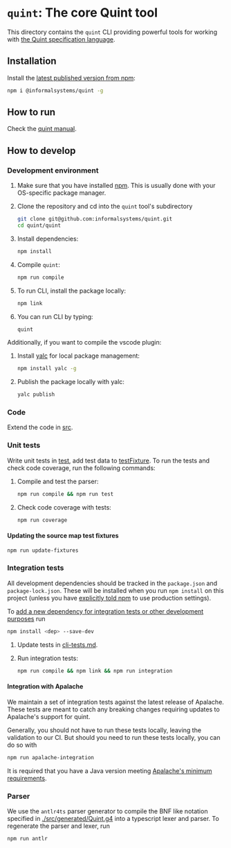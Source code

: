 # `quint`: The core Quint tool

This directory contains the `quint` CLI providing powerful tools for working
with [the Quint specification language](https://github.com/informalsystems/quint).

## Installation

Install the [latest published version from npm](https://www.npmjs.com/package/@informalsystems/quint):

``` sh
npm i @informalsystems/quint -g
```

## How to run

Check the [quint manual](https://github.com/informalsystems/quint/blob/main/doc/quint.md).

## How to develop

### Development environment

 1. Make sure that you have installed [npm][]. This is usually done with your
 OS-specific package manager.

 1. Clone the repository and cd into the `quint` tool's subdirectory
 
    ```sh
    git clone git@github.com:informalsystems/quint.git
    cd quint/quint
    ```

 1. Install dependencies:

    ```sh
    npm install
    ```

 1. Compile `quint`:

    ```sh
    npm run compile
    ```

 1. To run CLI, install the package locally:

    ```sh
    npm link
    ```

 1. You can run CLI by typing:

    ```sh
    quint
    ```

Additionally, if you want to compile the vscode plugin:

 1. Install [yalc][] for local package management:

    ```sh
    npm install yalc -g
    ```

 1. Publish the package locally with yalc:

    ```sh
    yalc publish
    ```


### Code

Extend the code in [src](./src).

### Unit tests

Write unit tests in [test](./test), add test data to
[testFixture](./testFixture). To run the tests and check code coverage, run the
following commands:

 1. Compile and test the parser:

    ```sh
    npm run compile && npm run test
    ```

 1. Check code coverage with tests:

    ```sh
    npm run coverage
    ```

#### Updating the source map test fixtures

``` sh
npm run update-fixtures
```

### Integration tests

All development dependencies should be tracked in the `package.json` and
`package-lock.json`. These will be installed when you run `npm install` on
this project (unless you have [explicitly told
npm](https://docs.npmjs.com/cli/v9/commands/npm-install#description) to use
production settings).

To [add a new dependency for integration tests or other development
purposes](https://docs.npmjs.com/specifying-dependencies-and-devdependencies-in-a-package-json-file)
run

``` sh
npm install <dep> --save-dev
```

 1. Update tests in [cli-tests.md](./cli-tests.md).

 1. Run integration tests:

    ```sh
    npm run compile && npm link && npm run integration
    ```

[npm]: https://en.wikipedia.org/wiki/Npm_(software)
[yalc]: https://www.npmjs.com/package/yalc
[txm]: https://www.npmjs.com/package/txm

#### Integration with Apalache

We maintain a set of integration tests against the latest release of Apalache.
These tests are meant to catch any breaking changes requiring updates to
Apalache's support for quint.

Generally, you should not have to run these tests locally, leaving the
validation to our CI. But should you need to run these tests locally, you can do
so with

```sh
npm run apalache-integration
```

It is required that you have a Java version meeting [Apalache's minimum
requirements](https://apalache.informal.systems/docs/apalache/installation/jvm.html).

### Parser

We use the `antlr4ts` parser generator to compile the BNF like notation specified
in [./src/generated/Quint.g4](./src/generated/Quint.g4) into a typescript lexer and
parser. To regenerate the parser and lexer, run

``` sh
npm run antlr
```
